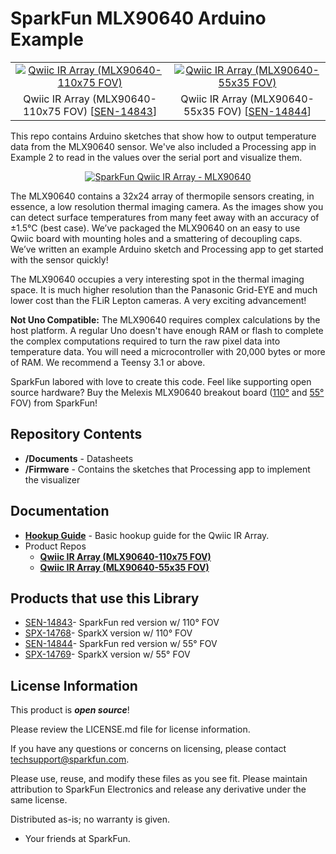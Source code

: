 SparkFun MLX90640 Arduino Example
========================================

<table class="table table-hover table-striped table-bordered">
  <tr align="center">
   <td><a href="https://www.sparkfun.com/products/14843"><img src="https://cdn.sparkfun.com/r/500-500/assets/parts/1/3/1/1/3/14843-SparkFun_IR_Array_Breakout_-_110_Degree_FOV__MLX90640__Qwiic_-01.jpg" alt="Qwiic IR Array (MLX90640-110x75 FOV)"></a></td>
   <td><a href="https://www.sparkfun.com/products/14844"><img src="https://cdn.sparkfun.com/r/500-500/assets/parts/1/3/1/1/4/14844-SparkFun_IR_Array_Breakout_-_55_Degree_FOV__MLX90640__Qwiic_-01.jpg" alt="Qwiic IR Array (MLX90640-55x35 FOV)"></a></td>
  </tr>
  <tr align="center">
    <td>Qwiic IR Array (MLX90640-110x75 FOV) [<a href="https://www.sparkfun.com/products/14843">SEN-14843</a>]</td>
    <td>Qwiic IR Array (MLX90640-55x35 FOV) [<a href="https://www.sparkfun.com/products/14844">SEN-14844</a>]</td>
  </tr>
</table>

This repo contains Arduino sketches that show how to output temperature data from the MLX90640 sensor. We've also included a Processing app in Example 2 to read in the values over the serial port and visualize them.


<p align="center">
  <a href="https://cdn.sparkfun.com//assets/parts/1/3/0/1/5/SparkFun-MLX90640-Waving.png"><img src="https://cdn.sparkfun.com//assets/parts/1/3/0/1/5/SparkFun-MLX90640-Waving.png" alt="SparkFun Qwiic IR Array - MLX90640"></a>
</p>

The MLX90640 contains a 32x24 array of thermopile sensors creating, in essence, a low resolution thermal imaging camera. As the images show you can detect surface temperatures from many feet away with an accuracy of ±1.5°C (best case). We’ve packaged the MLX90640 on an easy to use Qwiic board with mounting holes and a smattering of decoupling caps. We’ve written an example Arduino sketch and Processing app to get started with the sensor quickly!

The MLX90640 occupies a very interesting spot in the thermal imaging space. It is much higher resolution than the Panasonic Grid-EYE and much lower cost than the FLiR Lepton cameras. A very exciting advancement!

**Not Uno Compatible:** The MLX90640 requires complex calculations by the host platform. A regular Uno doesn't have enough RAM or flash to complete the complex computations required to turn the raw pixel data into temperature data. You will need a microcontroller with 20,000 bytes or more of RAM. We recommend a Teensy 3.1 or above.

SparkFun labored with love to create this code. Feel like supporting open source hardware? 
Buy the Melexis MLX90640 breakout board ([110&deg;](https://www.sparkfun.com/products/14843) and [55&deg;](https://www.sparkfun.com/products/14844) FOV) from SparkFun!

Repository Contents
-------------------

* **/Documents** - Datasheets
* **/Firmware** - Contains the sketches that Processing app to implement the visualizer

Documentation
--------------
* **[Hookup Guide](https://learn.sparkfun.com/tutorials/qwiic-ir-array-mlx90640-hookup-guide)** - Basic hookup guide for the Qwiic IR Array.
* Product Repos
  * **[Qwiic IR Array (MLX90640-110x75 FOV)](https://github.com/sparkfun/Qwiic_IR_Array_MLX90640_110)**
  * **[Qwiic IR Array (MLX90640-55x35 FOV)](https://github.com/sparkfun/Qwiic_IR_Array_MLX90640_55)**

Products that use this Library
----------------
* [SEN-14843](https://www.sparkfun.com/products/14843)- SparkFun red version w/ 110&deg; FOV
* [SPX-14768](https://www.sparkfun.com/products/14768)- SparkX version w/ 110&deg; FOV
* [SEN-14844](https://www.sparkfun.com/products/14844)- SparkFun red version w/ 55&deg; FOV
* [SPX-14769](https://www.sparkfun.com/products/14769)- SparkX version w/ 55&deg; FOV

License Information
-------------------

This product is _**open source**_! 

Please review the LICENSE.md file for license information. 

If you have any questions or concerns on licensing, please contact techsupport@sparkfun.com.

Please use, reuse, and modify these files as you see fit. Please maintain attribution to SparkFun Electronics and release any derivative under the same license.

Distributed as-is; no warranty is given.

- Your friends at SparkFun.
